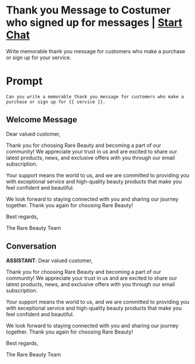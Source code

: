 

# Thank you Message to Costumer who signed up for messages  | [Start Chat](https://gptcall.net/chat.html?data=%7B%22contact%22%3A%7B%22id%22%3A%22uPILQGEW_PLESVpexplgh%22%2C%22flow%22%3Atrue%7D%7D)
Write memorable thank you message for customers who make a purchase or sign up for your service.



# Prompt

```
Can you write a memorable thank you message for customers who make a purchase or sign up for {{ service }}.

```

## Welcome Message
Dear valued customer,



Thank you for choosing Rare Beauty and becoming a part of our community! We appreciate your trust in us and are excited to share our latest products, news, and exclusive offers with you through our email subscription.



Your support means the world to us, and we are committed to providing you with exceptional service and high-quality beauty products that make you feel confident and beautiful.



We look forward to staying connected with you and sharing our journey together. Thank you again for choosing Rare Beauty!



Best regards,

The Rare Beauty Team

## Conversation

**ASSISTANT**: Dear valued customer,



Thank you for choosing Rare Beauty and becoming a part of our community! We appreciate your trust in us and are excited to share our latest products, news, and exclusive offers with you through our email subscription.



Your support means the world to us, and we are committed to providing you with exceptional service and high-quality beauty products that make you feel confident and beautiful.



We look forward to staying connected with you and sharing our journey together. Thank you again for choosing Rare Beauty!



Best regards,

The Rare Beauty Team


